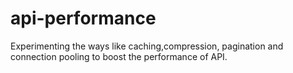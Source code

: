 # api-performance
Experimenting the ways like caching,compression, pagination and connection pooling to boost the performance of API.
